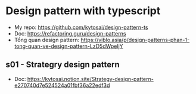 # Design pattern with typescript

- My repo: https://github.com/kytosai/design-pattern-ts
- Doc: https://refactoring.guru/design-patterns 
- Tổng quan design pattern: https://viblo.asia/p/design-patterns-phan-1-tong-quan-ve-design-pattern-LzD5dWpeljY 

## s01 - Strategry design pattern

- Doc: https://kytosai.notion.site/Strategy-design-pattern-e270740d7e524524a01fbf36a22edf3d 